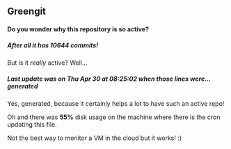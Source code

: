 ## Greengit

#### Do you wonder why this repository is so active?

##### After all it has 10644 commits!

But is it *really* active? Well...

##### Last update was on Thu Apr 30 at 08:25:02 when those lines were... generated

Yes, generated, because it certainly helps a lot to have such an active repo!

Oh and there was **55%** disk usage on the machine
where there is the cron updating this file.

Not the best way to monitor a VM in the cloud but it works! :)
